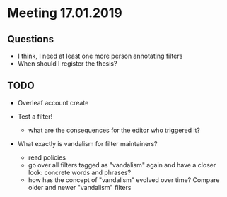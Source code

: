 # Meeting 17.01.2019

## Questions

* I think, I need at least one more person annotating filters
* When should I register the thesis?


## TODO

* Overleaf account create
* Test a filter!
  * what are the consequences for the editor who triggered it?

* What exactly is vandalism for filter maintainers?
  * read policies
  * go over all filters tagged as "vandalism" again and have a closer look: concrete words and phrases?
  * how has the concept of "vandalism" evolved over time? Compare older and newer "vandalism" filters
